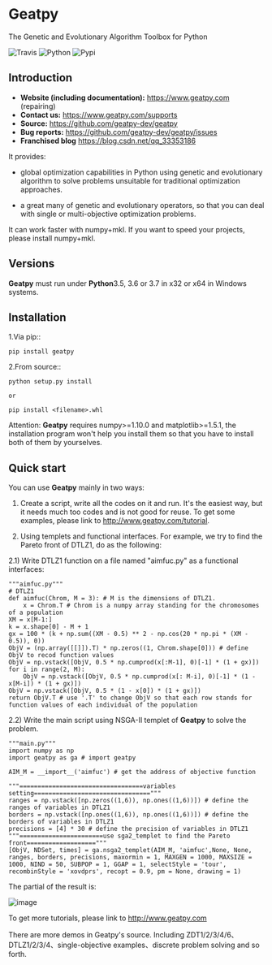 # Geatpy

The Genetic and Evolutionary Algorithm Toolbox for Python

![Travis](https://www.travis-ci.org/geatpy-dev/geatpy.svg?branch=master)
![Python](https://img.shields.io/badge/python->=3.5-green.svg)
![Pypi](https://img.shields.io/badge/pypi-1.0.0-blue.svg)

Introduction
------------

- **Website (including documentation):** https://www.geatpy.com (repairing)
- **Contact us:** https://www.geatpy.com/supports
- **Source:** https://github.com/geatpy-dev/geatpy
- **Bug reports:** https://github.com/geatpy-dev/geatpy/issues
- **Franchised blog** https://blog.csdn.net/qq_33353186

It provides:

- global optimization capabilities in Python using genetic and evolutionary algorithm to solve problems unsuitable for traditional optimization approaches.

- a great many of genetic and evolutionary operators, so that you can deal with single or multi-objective optimization problems.

It can work faster with numpy+mkl. If you want to speed your projects, please install numpy+mkl.

Versions
--------------

**Geatpy** must run under **Python**3.5, 3.6 or 3.7 in x32 or x64 in Windows systems.

Installation
------------

1.Via pip::

    pip install geatpy

2.From source::

    python setup.py install
    
    or
    
    pip install <filename>.whl
    
Attention: **Geatpy** requires numpy>=1.10.0 and matplotlib>=1.5.1, the installation program won't help you install them so that you have to install both of them by yourselves.

Quick start
-----------

You can use **Geatpy** mainly in two ways:

1. Create a script, write all the codes on it and run. It's the easiest way, but it needs much too codes and is not good for reuse. To get some examples, please link to http://www.geatpy.com/tutorial.

2. Using templets and functional interfaces. For example, we try to find the Pareto front of DTLZ1, do as the following:

2.1) Write DTLZ1 function on a file named "aimfuc.py" as a functional interfaces:

    """aimfuc.py"""
    # DTLZ1
    def aimfuc(Chrom, M = 3): # M is the dimensions of DTLZ1.
        x = Chrom.T # Chrom is a numpy array standing for the chromosomes of a population
	XM = x[M-1:]
	k = x.shape[0] - M + 1
	gx = 100 * (k + np.sum((XM - 0.5) ** 2 - np.cos(20 * np.pi * (XM - 0.5)), 0))
	ObjV = (np.array([[]]).T) * np.zeros((1, Chrom.shape[0])) # define ObjV to recod function values
	ObjV = np.vstack([ObjV, 0.5 * np.cumprod(x[:M-1], 0)[-1] * (1 + gx)])
	for i in range(2, M):
	    ObjV = np.vstack([ObjV, 0.5 * np.cumprod(x[: M-i], 0)[-1] * (1 - x[M-i]) * (1 + gx)])
	ObjV = np.vstack([ObjV, 0.5 * (1 - x[0]) * (1 + gx)])
	return ObjV.T # use '.T' to change ObjV so that each row stands for function values of each individual of the population

2.2) Write the main script using NSGA-II templet of **Geatpy** to solve the problem.

    """main.py"""
    import numpy as np
    import geatpy as ga # import geatpy
    
    AIM_M = __import__('aimfuc') # get the address of objective function
    
    """==================================variables setting================================"""
    ranges = np.vstack([np.zeros((1,6)), np.ones((1,6))]) # define the ranges of variables in DTLZ1
    borders = np.vstack([np.ones((1,6)), np.ones((1,6))]) # define the borders of variables in DTLZ1
    precisions = [4] * 30 # define the precision of variables in DTLZ1
    """=======================use sga2_templet to find the Pareto front==================="""
    [ObjV, NDSet, times] = ga.nsga2_templet(AIM_M, 'aimfuc',None, None, ranges, borders, precisions, maxormin = 1, MAXGEN = 1000, MAXSIZE = 1000, NIND = 50, SUBPOP = 1, GGAP = 1, selectStyle = 'tour', recombinStyle = 'xovdprs', recopt = 0.9, pm = None, drawing = 1)

The partial of the result is:

![image](https://github.com/geatpy-dev/geatpy/blob/master/geatpy/demo/DTLZ_demo3/Pareto%20Front.png)

To get more tutorials, please link to http://www.geatpy.com

There are more demos in Geatpy's source. Including ZDT1/2/3/4/6、 DTLZ1/2/3/4、single-objective examples、discrete problem solving and so forth.

